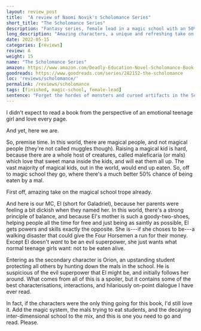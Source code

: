 ```yaml
---
layout: review_post
title:  "A review of Naomi Novik's Scholomance Series"
short_title: "The Scholomance Series"
description: "Fantasy series, female lead in a magic school with an 50% mortality rate, because they get eaten by the maleficaria."
long_description: "Amazing characters, a unique and refreshing take on magic schools, and an MC struggling to resist becoming a monster herself. Read it."
date: 2022-05-15
categories: [reviews]
review: A
weight: 15
name: "The Scholomance Series"
amazon: https://www.amazon.com/Deadly-Education-Novel-Scholomance-Book-ebook/dp/B083RZC8KQ
goodreads: https://www.goodreads.com/series/282152-the-scholomance
loc: 'reviews/scholomance/'
permalink: /reviews/scholomance
tags: [finished, magic-school, female-lead]
sentence: "Forget the hordes of monsters and cursed artifacts in the Scholomance, El's the most dangerous thing in the place."
---
```


I didn't expect to read a book from the perspective of an emotional teenage girl and love every page.

And yet, here we are.

So, premise time. In this world, there are magical people, and not magical people (they're not called muggles though). Raising a magical kid is hard, because there are a whole host of creatures, called maleficaria (or mals) which love that sweet mana inside the kids, and will eat them all up. The vast majority of magical kids, out in the world, would end up eaten. So, off to magic school they go, where there's a much better 50% chance of being eaten by a mal.

First off, amazing take on the magical school trope already.

And here is our MC, El (short for Galadriel), because her parents were feeling a bit dickish when they named her. In this world, there's a strong principle of balance, and because El's mother is such a goody-two-shoes, helping people all the time for free and just being as saintly as possible, El gets powers and skills exactly the opposite. She is---if she choses to be---a walking disaster that could give the Four Horsemen a run for their money. Except El doesn't *want* to be an evil superpower, she just wants what normal teenage girls want: not to be eaten alive.

Entering as the secondary character is Orion, an upstanding student protecting all others by hunting down the mals in the school. He is suspicious of the evil superpower that El might be, and initially follows her around. What comes from all of this is a spoiler, but it contains some of the best characterisations, interactions, and hilariously on-point dialogue I have ever read.

In fact, if the characters were the only thing going for this book, I'd still love it. Add the magic system, the mals trying to eat students, and the decaying inter-dimensional school to the mix, and this is one you need to go and read. Please.